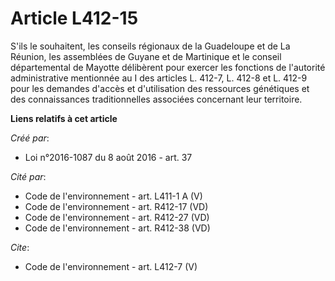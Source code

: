 # Article L412-15

S'ils le souhaitent, les conseils régionaux de la Guadeloupe et de La Réunion, les assemblées de Guyane et de Martinique et
le conseil départemental de Mayotte délibèrent pour exercer les fonctions de l'autorité administrative mentionnée au I des
articles L. 412-7, L. 412-8 et L. 412-9 pour les demandes d'accès et d'utilisation des ressources génétiques et des
connaissances traditionnelles associées concernant leur territoire.

**Liens relatifs à cet article**

_Créé par_:

  - Loi n°2016-1087 du 8 août 2016 - art. 37

_Cité par_:

  - Code de l'environnement - art. L411-1 A (V)
  - Code de l'environnement - art. R412-17 (VD)
  - Code de l'environnement - art. R412-27 (VD)
  - Code de l'environnement - art. R412-38 (VD)

_Cite_:

  - Code de l'environnement - art. L412-7 (V)
